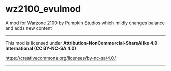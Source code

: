 # wz2100_evulmod
A mod for Warzone 2100 by Pumpkin Studios which mildly changes balance and adds new content

________

This mod is licensed under **Attribution-NonCommercial-ShareAlike 4.0 International (CC BY-NC-SA 4.0)**

https://creativecommons.org/licenses/by-nc-sa/4.0/

________
